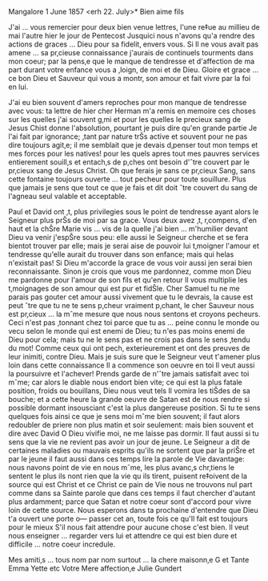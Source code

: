  Mangalore 1 June 1857
 <erh 22. July>*
Bien aime fils

J'ai … vous remercier pour deux bien venue lettres, l'une re‡ue au millieu de mai l'autre hier le jour de Pentecost Jusquici nous n'avons qu'a rendre des actions de graces … Dieu pour sa fidelit‚ envers vous. Si Il ne vous avait pas amene … sa pr‚cieuse connaissance j'aurais de continuels tourments dans mon coeur; par la pens‚e que le manque de tendresse et d'affection de ma part durant votre enfance vous a ‚loign‚ de moi et de Dieu. Gloire et grace … ce bon Dieu et Sauveur qui vous a montr‚ son amour et fait vivre par la foi en lui.

J'ai eu bien souvent d'amers reproches pour mon manque de tendresse avec vous: ta lettre de hier cher Herman m'a remis en memoire ces choses sur les quelles j'ai souvent g‚mi et pour les quelles le precieux sang de Jesus Chist donne l'absolution, pourtant je puis dire qu'en grande partie Je l'ai fait par ignorance; ‚tant par nature trŠs active et souvent pour ne pas dire toujours agit‚e; il me semblait que je devais d‚penser tout mon temps et mes forces pour les natives! pour les quels apres tout mes pauvres services entierement souill‚s et entach‚s de p‚ches ont besoin d'ˆtre couvert par le pr‚cieux sang de Jesus Christ. Oh que ferais je sans ce pr‚cieux Sang, sans cette fontaine toujours ouverte … tout pecheur pour toute souillure. Plus que jamais je sens que tout ce que je fais et dit doit ˆtre couvert du sang de l'agneau seul valable et acceptable.

Paul et David ont ‚t‚ plus privilegies sous le point de tendresse ayant alors le Seigneur plus prŠs de moi par sa grace. Vous deux avez ‚t‚ r‚compens‚ d'en haut et la chŠre Marie vis … vis de la quelle j'ai bien … m'humilier devant Dieu va venir j'espŠre sous peu: elle aussi le Seigneur cherche et se fera bientot trouver par elle; mais je serai aise de pouvoir lui t‚moigner l'amour et tendresse qu'elle aurait du trouver dans son enfance; mais qui helas n'existait pas! Si Dieu m'accorde la grace de vous voir aussi jen serai bien reconnaissante. Sinon je crois que vous me pardonnez, comme mon Dieu me pardonne pour l'amour de son fils et qu'en retour Il vous multiplie les t‚moignages de son amour qui est pur et fidŠle. 
Cher Samuel tu ne me parais pas gouter cet amour aussi vivement que tu le devrais, la cause est peut ˆtre que tu ne te sens p‚cheur vraiment p‚chant, le cher Sauveur nous est pr‚cieux … la mˆme mesure que nous nous sentons et croyons pecheurs. Ceci n'est pas ‚tonnant chez toi parce que tu as … peine connu le monde ou vecu selon le monde qui est enemi de Dieu; tu n'es pas moins enemi de Dieu pour cela; mais tu ne le sens pas et ne crois pas dans le sens ‚tendu du mot! Comme ceux qui ont pech‚ exterieurement et ont des preuves de leur inimiti‚ contre Dieu. Mais je suis sure que le Seigneur veut t'amener plus loin dans cette connaissance Il a commence son oeuvre en toi Il veut aussi la poursuivre et l'achever! Prends garde de n'ˆtre jamais satisfait avec toi mˆme; car alors le diable nous endort bien vite; ce qui est la plus fatale position, froids ou bouillans, Dieu nous veut tels Il vomira les tiŠdes de sa bouche; et a cette heure la grande oeuvre de Satan est de nous rendre si possible dormant insousciant c'est la plus dangereuse position. Si tu te sens quelques fois ainsi ce que je sens moi mˆme bien souvent; il faut alors redoubler de priere non plus matin et soir seulement: mais bien souvent et dire avec David O Dieu vivifie moi, ne me laisse pas dormir. Il faut aussi si tu sens que la vie ne revient pas avoir un jour de jeune. Le Seigneur a dit de certaines maladies ou mauvais esprits qu'ils ne sortent que par la priŠre et par le jeune il faut aussi dans ces temps lire la parole de Vie davantage: nous navons point de vie en nous mˆme, les plus avanc‚s chr‚tiens le sentent le plus ils nont rien que la vie qu ils tirent, puisent re‡oivent de la source qui est Christ et ce Christ ce pain de Vie nous ne trouvons nul part comme dans sa Sainte parole que dans ces temps il faut chercher d'autant plus ardamment; parce que Satan et notre coeur sont d'accord pour vivre loin de cette source. Nous esperons dans ta prochaine d'entendre que Dieu t'a ouvert une porte o— passer cet an, toute fois ce qu'Il fait est toujours pour le mieux S'il nous fait attendre pour aucune chose c'est bien. Il veut nous enseigner … regarder vers lui et attendre ce qui est bien dure et difficile … notre coeur incredule.

Mes amiti‚s … tous nom par nom surtout … la chere maisonn‚e G et Tante Emma Yette etc
 Votre Mere affection‚e
 Julie Gundert

